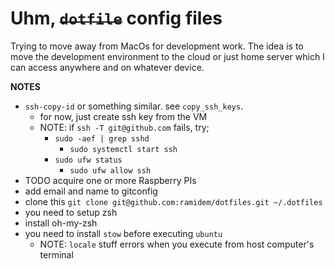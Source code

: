 # Uhm, ~~`dotfile`~~ config files

Trying to move away from MacOs for development work. The idea is to move the development environment to the cloud or just home server which I can access anywhere and on whatever device.

**NOTES**

- `ssh-copy-id` or something similar. see `copy_ssh_keys`.
    - for now, just create ssh key from the VM
    - NOTE: if `ssh -T git@github.com` fails, try;
        - `sudo -aef | grep sshd`
            - `sudo systemctl start ssh`
        - `sudo ufw status`
            - `sudo ufw allow ssh`
- TODO acquire one or more Raspberry PIs
- add email and name to gitconfig
- clone this `git clone git@github.com:ramidem/dotfiles.git ~/.dotfiles`
- you need to setup zsh
- install oh-my-zsh
- you need to install `stow` before executing `ubuntu`
	- NOTE: `locale` stuff errors when you execute from host computer's terminal
